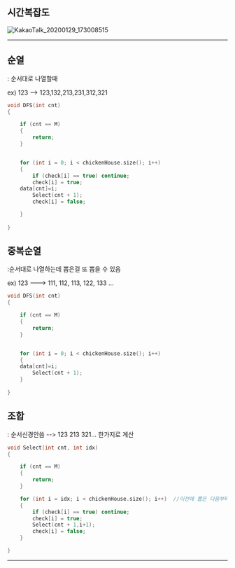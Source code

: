 ## 시간복잡도

![KakaoTalk_20200129_173008515](https://user-images.githubusercontent.com/29946480/73418476-f6832c80-435e-11ea-9489-9120efa13440.jpg)

----------------------------------------------------------------------------------------------------------------------------------

## 순열

: 순서대로 나열할때 

ex) 123 --> 123,132,213,231,312,321

```c
void DFS(int cnt)
{

	if (cnt == M)
	{
		return;
	}


	for (int i = 0; i < chickenHouse.size(); i++) 
	{
		if (check[i] == true) continue;
		check[i] = true;
    data[cnt]=i;
		Select(cnt + 1);
		check[i] = false;

	}
  
}
```

## 중복순열

:순서대로 나열하는데 뽑은걸 또 뽑을 수 있음

ex) 123 ---> 111, 112, 113, 122, 133 ...

```c
void DFS(int cnt)
{

	if (cnt == M)
	{
		return;
	}


	for (int i = 0; i < chickenHouse.size(); i++) 
	{
    data[cnt]=i;
		Select(cnt + 1);
	}
  
}
```

## 조합

: 순서신경안씀 --> 123 213 321... 한가지로 계산

```c
void Select(int cnt, int idx)
{

	if (cnt == M)
	{
		return;
	}

	for (int i = idx; i < chickenHouse.size(); i++)  //이전에 뽑은 다음부터시작
	{
		if (check[i] == true) continue;
		check[i] = true;
		Select(cnt + 1,i+1);
		check[i] = false;
	}

}
```
----------------------------------------------------------------------------------------------------------------------------------
